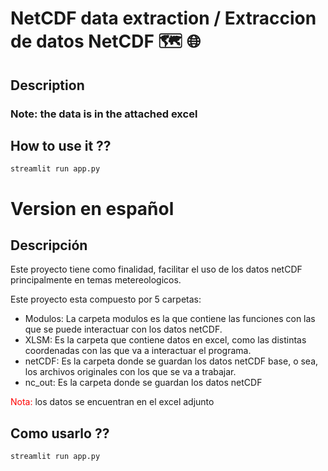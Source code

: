 # NetCDF data extraction / Extraccion de datos NetCDF :world_map: :globe_with_meridians: 


## Description


### Note: the data is in the attached excel

## How to use it ??



` streamlit run app.py `

# Version en español

## Descripción
Este proyecto tiene como finalidad, facilitar el uso de los datos netCDF principalmente en temas metereologicos.

Este proyecto esta compuesto por 5 carpetas:

* Modulos: La carpeta modulos es la que contiene las funciones con las que se puede interactuar con los datos netCDF.
* XLSM: Es la carpeta que contiene datos en excel, como las distintas coordenadas con las que va a interactuar el programa.
* netCDF: Es la carpeta donde se guardan los datos netCDF base, o sea, los archivos originales con los que se va a trabajar.
* nc_out: Es la carpeta donde se guardan los datos netCDF


<span  style="color:red;"> Nota: </span >  los datos se encuentran en el excel adjunto


## Como usarlo ??



` streamlit run app.py `
